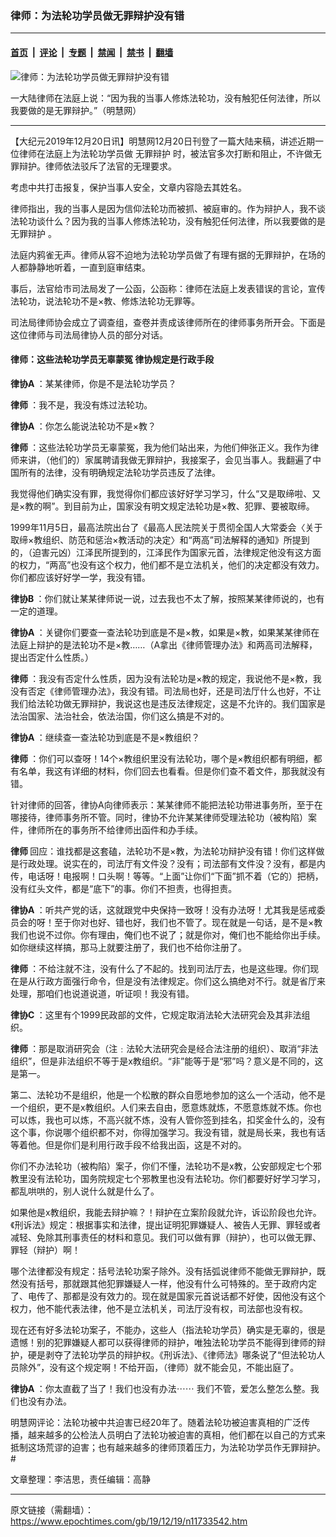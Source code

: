 ### 律师：为法轮功学员做无罪辩护没有错

---

#### [首页](../../../..?n11733542) &nbsp;|&nbsp; [评论](../../../../../epoch-comment?n11733542) &nbsp;|&nbsp; [专题](../../../../../epoch-special?n11733542) &nbsp;|&nbsp; [禁闻](../../../../../epoch-news?n11733542) &nbsp;|&nbsp; [禁书](../../../../../books?n11733542) &nbsp;|&nbsp; [翻墙](https://github.com/gfw-breaker/nogfw/blob/master/README.md?n11733542)


<div><img alt="律师：为法轮功学员做无罪辩护没有错" class="attachment-djy_600_400 size-djy_600_400 wp-post-image" src="https://i.epochtimes.com/assets/uploads/2019/12/08151-600x400.jpg"/>
<div class="caption">
 <p>
  一大陆律师在法庭上说：“因为我的当事人修炼法轮功，没有触犯任何法律，所以我要做的是无罪辩护。”（明慧网）
 </p>
</div></div><hr/><div class="post_content" id="artbody" itemprop="articleBody">
 <!-- article content begin -->
 <p>
  【大纪元2019年12月20日讯】明慧网12月20日刊登了一篇大陆来稿，讲述近期一位律师在法庭上为法轮功学员做
  <ok href="https://www.epochtimes.com/gb/tag/%E6%97%A0%E7%BD%AA%E8%BE%A9%E6%8A%A4.html">
   无罪辩护
  </ok>
  时，被法官多次打断和阻止，不许做无罪辩护。律师依法驳斥了法官的无理要求。
 </p>
 <p>
  考虑中共打击报复，保护当事人安全，文章内容隐去其姓名。
 </p>
 <p>
  律师指出，我的当事人是因为信仰法轮功而被抓、被庭审的。作为辩护人，我不谈法轮功谈什么？因为我的当事人修炼法轮功，没有触犯任何法律，所以我要做的是
  <ok href="https://www.epochtimes.com/gb/tag/%E6%97%A0%E7%BD%AA%E8%BE%A9%E6%8A%A4.html">
   无罪辩护
  </ok>
  。
 </p>
 <p>
  法庭内鸦雀无声。律师从容不迫地为法轮功学员做了有理有据的无罪辩护，在场的人都静静地听着，一直到庭审结束。
 </p>
 <p>
  事后，法官给市司法局发了一公函，公函称：律师在法庭上发表错误的言论，宣传法轮功，说法轮功不是×教、修炼法轮功无罪等。
 </p>
 <p>
  司法局律师协会成立了调查组，查卷并责成该律师所在的律师事务所开会。下面是这位律师与司法局律协人员的部分对话。
 </p>
 <h4>
  <b>
   律师：这些法轮功学员无辜蒙冤 律协规定是行政手段
  </b>
 </h4>
 <p>
  <b>
   律协A
  </b>
  ：某某律师，你是不是法轮功学员？
 </p>
 <p>
  <b>
   律师
  </b>
  ：我不是，我没有炼过法轮功。
 </p>
 <p>
  <b>
   律协A
  </b>
  ：你怎么能说法轮功不是×教？
 </p>
 <p>
  <b>
   律师
  </b>
  ：这些法轮功学员无辜蒙冤，我为他们站出来，为他们伸张正义。我作为律师来讲，（他们的）家属聘请我做无罪辩护，我接案子，会见当事人。我翻遍了中国所有的法律，没有明确规定法轮功学员违反了法律。
 </p>
 <p>
  我觉得他们确实没有罪，我觉得你们都应该好好学习学习，什么“又是取缔啦、又是×教的啊”。到目前为止，国家没有明文规定法轮功是×教、犯罪、要被取缔。
 </p>
 <p>
  1999年11月5日，最高法院出台了《最高人民法院关于贯彻全国人大常委会〈关于取缔×教组织、防范和惩治×教活动的决定〉和“两高”司法解释的通知》所提到的，（迫害元凶）江泽民所提到的，江泽民作为国家元首，法律规定他没有这方面的权力，“两高”也没有这个权力，他们都不是立法机关，他们的决定都没有效力。你们都应该好好学一学，我没有错。
 </p>
 <p>
  <b>
   律协B
  </b>
  ：你们就让某某律师说一说，过去我也不太了解，按照某某律师说的，也有一定的道理。
 </p>
 <p>
  <b>
   律协A
  </b>
  ：关键你们要查一查法轮功到底是不是×教，如果是×教，如果某某律师在法庭上辩护的是法轮功不是×教……（A拿出《律师管理办法》和两高司法解释，提出否定什么性质。）
 </p>
 <p>
  <b>
   律师
  </b>
  ：我没有否定什么性质，因为没有法轮功是×教的规定，我说他不是×教，我没有否定《律师管理办法》，我没有错。司法局也好，还是司法厅什么也好，不让我们给法轮功做无罪辩护，我说这也是违反法律规定，这是不允许的。我们国家是法治国家、法治社会，依法治国，你们这么搞是不对的。
 </p>
 <p>
  <b>
   律协A
  </b>
  ：继续查一查法轮功到底是不是×教组织？
 </p>
 <p>
  <b>
   律师
  </b>
  ：你们可以查呀！14个×教组织里没有法轮功，哪个是×教组织都有明细，都有名单，我这有详细的材料，你们回去也看看。但是你们查不着文件，那我就没有错。
 </p>
 <p>
  针对律师的回答，律协A向律师表示：某某律师不能把法轮功带进事务所，至于在哪接待，律师事务所不管。同时，律协不允许某某律师受理法轮功（被构陷）案件，律师所在的事务所不给律师出函件和办手续。
 </p>
 <p>
  <b>
   律师
  </b>
  回应：谁找都是这套磕，法轮功不是×教，为法轮功辩护没有错！你们这样做是行政处理。说实在的，司法厅有文件没？没有；司法部有文件没？没有，都是内传，电话呀！电报啊！口头啊！等等。“上面”让你们“下面”抓不着（它的）把柄，没有红头文件，都是“底下”的事。你们不担责，也得担责。
 </p>
 <p>
  <b>
   律协A
  </b>
  ：听共产党的话，这就跟党中央保持一致呀！没有办法呀！尤其我是惩戒委员会的呀！至于你对也好、错也好，我们也不管了。现在就是一句话，是不是×教我们也说不过你。你有理由，俺们也不说了；就是你对，俺们也不能给你出手续。如你继续这样搞，那马上就要注册了，我们也不给你注册了。
 </p>
 <p>
  <b>
   律师
  </b>
  ：不给注就不注，没有什么了不起的。找到司法厅去，也是这些理。你们现在是从行政方面强行命令，但是没有法律规定。你们这么搞绝对不行。就是省厅来处理，那咱们也说道说道，听证呗！我没有错。
 </p>
 <p>
  <b>
   律协C
  </b>
  ：这里有个1999民政部的文件，它规定取消法轮大法研究会及其非法组织。
 </p>
 <p>
  <b>
   律师
  </b>
  ：那是取消研究会（注﹕法轮大法研究会是经合法注册的组织）、取消“非法组织”，但是非法组织不等于是x教组织。“非”能等于是“邪”吗？意义是不同的，这是第一。
 </p>
 <p>
  第二、法轮功不是组织，他是一个松散的群众自愿地参加的这么一个活动，他不是一个组织，更不是x教组织。人们来去自由，愿意炼就炼，不愿意炼就不炼。你也可以炼，我也可以炼，不高兴就不炼，没有人管你签到挂名，扣奖金什么的，没有这个事，你说哪个组织都不对，你得加强学习。我没有错，就是局长来，我也有话等着他。但是你们是利用行政手段不给我出函，这是不对的。
 </p>
 <p>
  你们不办法轮功（被构陷）案子，你们不懂，法轮功不是x教，公安部规定七个邪教里没有法轮功，国务院规定七个邪教里也没有法轮功。你们都要好好学习学习，都乱哄哄的，别人说什么就是什么了。
 </p>
 <p>
  如果他是x教组织，我能去辩护嘛？！辩护在立案阶段就允许，诉讼阶段也允许。《刑诉法》规定：根据事实和法律，提出证明犯罪嫌疑人、被告人无罪、罪轻或者减轻、免除其刑事责任的材料和意见。我们可以做有罪（辩护），也可以做无罪、罪轻（辩护）啊！
 </p>
 <p>
  哪个法律都没有规定：括号法轮功案子除外。没有括弧说律师不能做无罪辩护，既然没有括号，那就跟其他犯罪嫌疑人一样，他没有什么可特殊的。至于政府内定了、电传了、那都是没有效力的。现在就是国家元首说话都不好使，因他没有这个权力，他不能代表法律，他不是立法机关，司法厅没有权，司法部也没有权。
 </p>
 <p>
  现在还有好多法轮功案子，不能办，这些人（指法轮功学员）确实是无辜的，很是遗憾！别的犯罪嫌疑人都可以获得律师的辩护，唯独法轮功学员不能得到律师的辩护，硬是剥夺了法轮功学员的辩护权。《刑诉法》、《律师法》哪条说了“但法轮功人员除外”，没有这个规定啊！不给开函，（律师）就不能会见，不能出庭了。
 </p>
 <p>
  <b>
   律协A
  </b>
  ：你太直截了当了！我们也没有办法⋯⋯ 我们不管，爱怎么整怎么整。我们也没有办法。
 </p>
 <p>
  明慧网评论：法轮功被中共迫害已经20年了。随着法轮功被迫害真相的广泛传播，越来越多的公检法人员明白了法轮功被迫害的真相，他们都在以自己的方式来抵制这场荒谬的迫害；也有越来越多的律师顶着压力，为法轮功学员作无罪辩护。#
 </p>
 <p>
  文章整理：李洁思，责任编辑：高静
 </p>
 <!-- article content end -->
 <div id="below_article_ad">
 </div>
</div>


---

原文链接（需翻墙）：https://www.epochtimes.com/gb/19/12/19/n11733542.htm